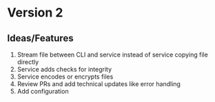 # Version 2

## Ideas/Features
1. Stream file between CLI and service instead of service copying file directly
2. Service adds checks for integrity
3. Service encodes or encrypts files
4. Review PRs and add technical updates like error handling
5. Add configuration 